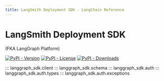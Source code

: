 ```yaml
---
title: LangSmith Deployment SDK - LangChain Reference
---
```


# LangSmith Deployment SDK

(FKA LangGraph Platform)

[![PyPI - Version](https://img.shields.io/pypi/v/langgraph-sdk?label=%20)](https://pypi.org/project/langgraph-sdk/#history)
[![PyPI - License](https://img.shields.io/pypi/l/langgraph-sdk)](https://opensource.org/licenses/MIT)
[![PyPI - Downloads](https://img.shields.io/pepy/dt/langgraph-sdk)](https://pypistats.org/packages/langgraph-sdk)

::: langgraph_sdk.client
::: langgraph_sdk.schema
::: langgraph_sdk.auth
::: langgraph_sdk.auth.types
::: langgraph_sdk.auth.exceptions
